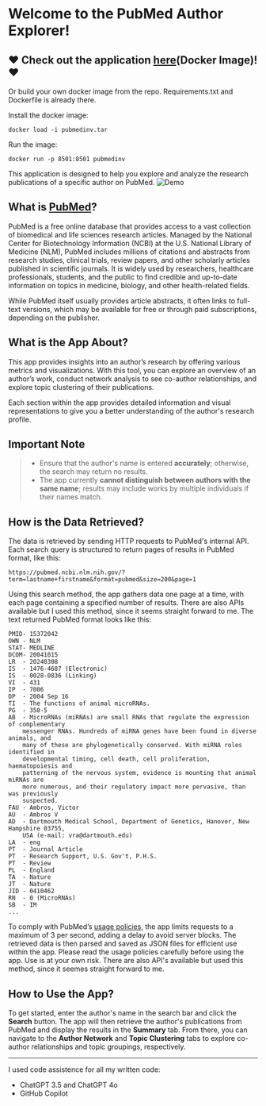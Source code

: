 # Welcome to the PubMed Author Explorer!


## ❤️ Check out the application [here](https://drive.google.com/file/d/1IadwBApr2RWMx4QAiBbEmdXACgcpKBf5/view?usp=drive_link)(Docker Image)! ❤️
Or build your own docker image from the repo. Requirements.txt and Dockerfile is already there. 

Install the docker image:
```
docker load -i pubmedinv.tar
```

Run the image:
```
docker run -p 8501:8501 pubmedinv
```



This application is designed to help you explore and analyze the research publications of a specific author on PubMed.
![Demo](demo.gif)

## What is [PubMed](https://pubmed.ncbi.nlm.nih.gov/)?
PubMed is a free online database that provides access to a vast collection of biomedical and life sciences research articles. Managed by the National Center for Biotechnology Information (NCBI) at the U.S. National Library of Medicine (NLM), PubMed includes millions of citations and abstracts from research studies, clinical trials, review papers, and other scholarly articles published in scientific journals. It is widely used by researchers, healthcare professionals, students, and the public to find credible and up-to-date information on topics in medicine, biology, and other health-related fields.

While PubMed itself usually provides article abstracts, it often links to full-text versions, which may be available for free or through paid subscriptions, depending on the publisher.

## What is the App About?
This app provides insights into an author’s research by offering various metrics and visualizations. With this tool, you can explore an overview of an author’s work, conduct network analysis to see co-author relationships, and explore topic clustering of their publications.

Each section within the app provides detailed information and visual representations to give you a better understanding of the author's research profile.

## Important Note
> - Ensure that the author's name is entered **accurately**; otherwise, the search may return no results.
> - The app currently **cannot distinguish between authors with the same name**; results may include works by multiple individuals if their names match.

## How is the Data Retrieved?
The data is retrieved by sending HTTP requests to PubMed's internal API. Each search query is structured to return pages of results in PubMed format, like this:

`https://pubmed.ncbi.nlm.nih.gov/?term=lastname+firstname&format=pubmed&size=200&page=1`

Using this search method, the app gathers data one page at a time, with each page containing a specified 
number of results. There are also APIs available but I used this method, since it seems straight forward to me. The text returned PubMed format looks like this:

```
PMID- 15372042
OWN - NLM
STAT- MEDLINE
DCOM- 20041015
LR  - 20240308
IS  - 1476-4687 (Electronic)
IS  - 0028-0836 (Linking)
VI  - 431
IP  - 7006
DP  - 2004 Sep 16
TI  - The functions of animal microRNAs.
PG  - 350-5
AB  - MicroRNAs (miRNAs) are small RNAs that regulate the expression of complementary 
    messenger RNAs. Hundreds of miRNA genes have been found in diverse animals, and 
    many of these are phylogenetically conserved. With miRNA roles identified in 
    developmental timing, cell death, cell proliferation, haematopoiesis and 
    patterning of the nervous system, evidence is mounting that animal miRNAs are 
    more numerous, and their regulatory impact more pervasive, than was previously 
    suspected.
FAU - Ambros, Victor
AU  - Ambros V
AD  - Dartmouth Medical School, Department of Genetics, Hanover, New Hampshire 03755, 
    USA (e-mail: vra@dartmouth.edu)
LA  - eng
PT  - Journal Article
PT  - Research Support, U.S. Gov't, P.H.S.
PT  - Review
PL  - England
TA  - Nature
JT  - Nature
JID - 0410462
RN  - 0 (MicroRNAs)
SB  - IM    
...
```

To comply with PubMed’s [usage policies](https://www.ncbi.nlm.nih.gov/home/about/policies/), the app limits requests to a maximum of 3 per second, adding a delay to avoid server blocks. The retrieved data is then parsed and saved as JSON files for efficient use within the app. Please read the usage policies carefully before using the app. Use is at your own risk. There are also API's available but used this method, since it seemes straight forward to me.

## How to Use the App?
To get started, enter the author's name in the search bar and click the **Search** button. The app will then retrieve the author's publications from PubMed and display the results in the **Summary** tab. From there, you can navigate to the **Author Network** and **Topic Clustering** tabs to explore co-author relationships and topic groupings, respectively.


---

I used code assistence for all my written code:

- ChatGPT 3.5 and ChatGPT 4o
- GitHub Copilot